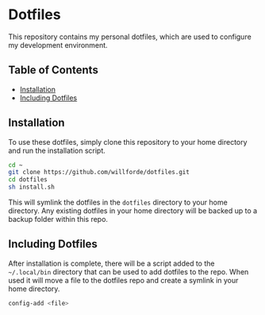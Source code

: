 # Dotfiles

This repository contains my personal dotfiles, which are used to configure my development environment.


## Table of Contents

* [Installation](#installation)
* [Including Dotfiles](#including-dotfiles)


## Installation

To use these dotfiles, simply clone this repository to your home directory and run the installation script.

```bash
cd ~
git clone https://github.com/willforde/dotfiles.git
cd dotfiles
sh install.sh
```

This will symlink the dotfiles in the `dotfiles` directory to your home directory. Any existing dotfiles in your home directory will be backed up to a backup folder within this repo.


## Including Dotfiles

After installation is complete, there will be a script added to the `~/.local/bin` directory that can be used to add dotfiles to the repo. When used it will move a file to the dotfiles repo and create a symlink in your home directory.

```bash
config-add <file>
```
